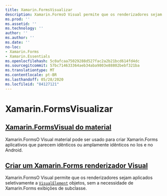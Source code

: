 ```yaml
---
title: Xamarin.FormsVisualizar
description: Xamarin.FormsO Visual permite que os renderizadores sejam aplicados seletivamente a objetos Visualelement, sem a necessidade de Xamarin.Forms exibições de subclasse.
ms.prod: ''
ms.assetid: ''
ms.technology: ''
author: ''
ms.author: ''
ms.date: ''
no-loc:
- Xamarin.Forms
- Xamarin.Essentials
ms.openlocfilehash: 5c0afcaa75029288d527fac2a2b21bcd614fd4dc
ms.sourcegitcommit: 57bc714633364aeb34aba9803e88802bebf321ba
ms.translationtype: MT
ms.contentlocale: pt-BR
ms.lasthandoff: 05/28/2020
ms.locfileid: "84127121"
---
```

# <a name="xamarinforms-visual"></a>Xamarin.FormsVisualizar

## <a name="xamarinforms-material-visualmaterial-visualmd"></a>[Xamarin.FormsVisual do material](material-visual.md)

Xamarin.FormsO Visual material pode ser usado para criar Xamarin.Forms aplicativos que parecem idênticos ou amplamente idênticos no Ios e no Android.

## <a name="create-a-xamarinforms-visual-renderercreatemd"></a>[Criar um Xamarin.Forms renderizador Visual](create.md)

Xamarin.FormsO Visual permite que os renderizadores sejam aplicados seletivamente a [`VisualElement`](xref:Xamarin.Forms.VisualElement) objetos, sem a necessidade de Xamarin.Forms exibições de subclasse.
